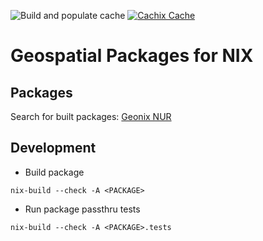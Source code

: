 ![Build and populate cache](https://github.com/imincik/geonix/workflows/Build%20and%20populate%20cache/badge.svg)
[![Cachix Cache](https://img.shields.io/badge/cachix-geonix-blue.svg)](https://geonix.cachix.org)

# Geospatial Packages for NIX

## Packages

Search for built packages: [Geonix NUR](https://nur.nix-community.org/repos/geonix/)


## Development

* Build package
```
nix-build --check -A <PACKAGE>
```

* Run package passthru tests
```
nix-build --check -A <PACKAGE>.tests
```
